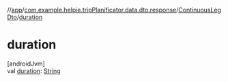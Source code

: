 //[app](../../../index.md)/[com.example.helpie.tripPlanificator.data.dto.response](../index.md)/[ContinuousLegDto](index.md)/[duration](duration.md)

# duration

[androidJvm]\
val [duration](duration.md): [String](https://kotlinlang.org/api/latest/jvm/stdlib/kotlin/-string/index.html)
